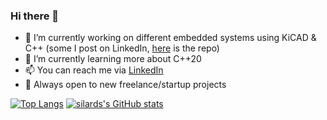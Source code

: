 ### Hi there 👋

- 🔭 I’m currently working on different embedded systems using KiCAD & C++ (some I post on LinkedIn, [here](https://github.com/silardg/EMBDD) is the repo)
- 🌱 I’m currently learning more about C++20
- 📫 You can reach me via [LinkedIn](https://www.linkedin.com/in/silard-gal/) 
- 💼 Always open to new freelance/startup projects 

[![Top Langs](https://github-readme-stats.vercel.app/api/top-langs/?username=silardg)](https://github.com/anuraghazra/github-readme-stats)
[![silards's GitHub stats](https://github-readme-stats.vercel.app/api?username=silardg)](https://github.com/anuraghazra/github-readme-stats)

<!--
**silardg/silardg** is a ✨ _special_ ✨ repository because its `README.md` (this file) appears on your GitHub profile.

Here are some ideas to get you started:

- 🔭 I’m currently working on ...
- 🌱 I’m currently learning ...
- 👯 I’m looking to collaborate on ...
- 🤔 I’m looking for help with ...
- 💬 Ask me about ...
- 📫 You can reach me via ![LinkedIn](https://www.linkedin.com/in/silard-gal/) 
- ⚡ Fun fact: ...
-->
